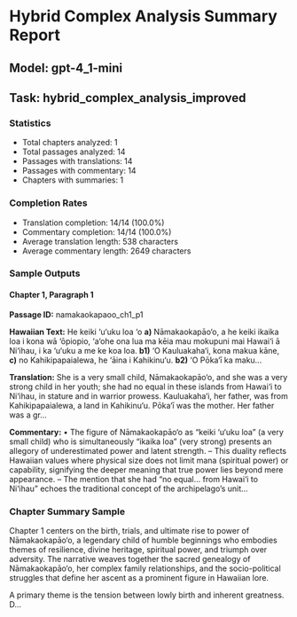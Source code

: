 # Hybrid Complex Analysis Summary Report
## Model: gpt-4_1-mini
## Task: hybrid_complex_analysis_improved

### Statistics
- Total chapters analyzed: 1
- Total passages analyzed: 14
- Passages with translations: 14
- Passages with commentary: 14
- Chapters with summaries: 1

### Completion Rates
- Translation completion: 14/14 (100.0%)
- Commentary completion: 14/14 (100.0%)
- Average translation length: 538 characters
- Average commentary length: 2649 characters

### Sample Outputs

#### Chapter 1, Paragraph 1
**Passage ID:** namakaokapaoo_ch1_p1

**Hawaiian Text:**
He keiki ‘u‘uku loa ‘o **a)** Nāmakaokapāo‘o, a he  keiki ikaika loa i kona wā ‘ōpiopio, ‘a‘ohe ona lua  ma kēia mau mokupuni mai Hawai‘i ā Ni‘ihau, i ka  ‘u‘uku a me ke koa loa. **b1)** ‘O Kauluakaha‘i, kona   makua kāne, **c)** no Kahikipapaialewa, he ‘āina i  Kahikinu‘u. **b2)** ‘O Pōka‘ī ka maku...

**Translation:**
She is a very small child, Nāmakaokapāo‘o, and she was a very strong child in her youth; she had no equal in these islands from Hawai‘i to Ni‘ihau, in stature and in warrior prowess. Kauluakaha‘i, her father, was from Kahikipapaialewa, a land in Kahikinu‘u. Pōka‘ī was the mother. Her father was a gr...

**Commentary:**
• The figure of Nāmakaokapāo‘o as “keiki ‘u‘uku loa” (a very small child) who is simultaneously “ikaika loa” (very strong) presents an allegory of underestimated power and latent strength.
  – This duality reflects Hawaiian values where physical size does not limit mana (spiritual power) or capability, signifying the deeper meaning that true power lies beyond mere appearance.
  – The mention that she had “no equal… from Hawai‘i to Ni‘ihau” echoes the traditional concept of the archipelago’s unit...

### Chapter Summary Sample
Chapter 1 centers on the birth, trials, and ultimate rise to power of Nāmakaokapāo‘o, a legendary child of humble beginnings who embodies themes of resilience, divine heritage, spiritual power, and triumph over adversity. The narrative weaves together the sacred genealogy of Nāmakaokapāo‘o, her complex family relationships, and the socio-political struggles that define her ascent as a prominent figure in Hawaiian lore.

A primary theme is the tension between lowly birth and inherent greatness. D...